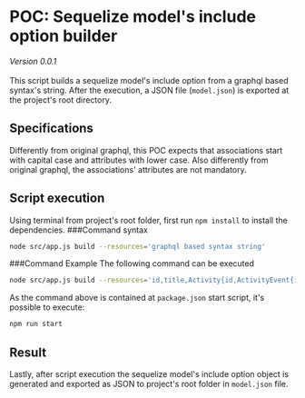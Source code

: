 # POC: Sequelize model's include option builder
*Version 0.0.1*\
\
This script builds a sequelize model's include option from a graphql based syntax's string.
After the execution, a JSON file (`model.json`) is exported at the project's root directory.
## Specifications
Differently from original graphql, this POC expects that associations start with capital case and 
attributes with lower case. Also differently from original graphql, the associations' attributes
are not mandatory.
## Script execution
Using terminal from project's root folder, first run `npm install` to install the dependencies. 
###Command syntax
```bash
node src/app.js build --resources='graphql based syntax string'
```
###Command Example
The following command can be executed
```bash
node src/app.js build --resources='id,title,Activity{id,ActivityEvent{id,ActivityEventOp,ActivityEventOp2}}TaskEvent,TaskReport{id,description},description,TaskMaster'
```
As the command above is contained at `package.json` start script, it's possible to execute:
```bash
npm run start
```
## Result
Lastly, after script execution the sequelize model's include option object is generated and 
exported as JSON to project's root folder in `model.json` file.
